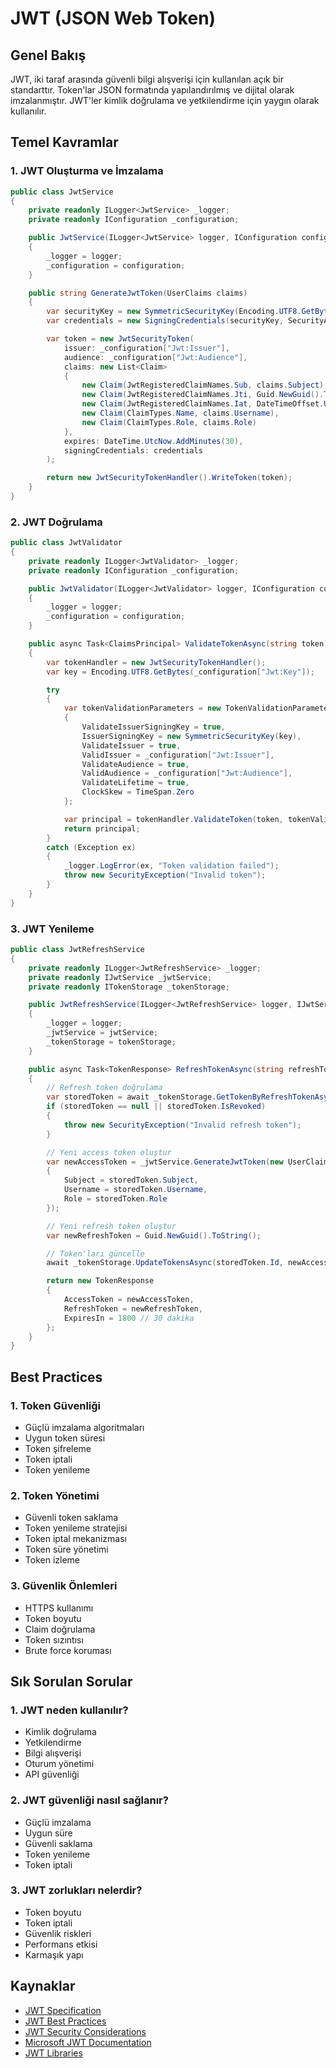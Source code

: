 # JWT (JSON Web Token)

## Genel Bakış
JWT, iki taraf arasında güvenli bilgi alışverişi için kullanılan açık bir standarttır. Token'lar JSON formatında yapılandırılmış ve dijital olarak imzalanmıştır. JWT'ler kimlik doğrulama ve yetkilendirme için yaygın olarak kullanılır.

## Temel Kavramlar

### 1. JWT Oluşturma ve İmzalama
```csharp
public class JwtService
{
    private readonly ILogger<JwtService> _logger;
    private readonly IConfiguration _configuration;

    public JwtService(ILogger<JwtService> logger, IConfiguration configuration)
    {
        _logger = logger;
        _configuration = configuration;
    }

    public string GenerateJwtToken(UserClaims claims)
    {
        var securityKey = new SymmetricSecurityKey(Encoding.UTF8.GetBytes(_configuration["Jwt:Key"]));
        var credentials = new SigningCredentials(securityKey, SecurityAlgorithms.HmacSha256);

        var token = new JwtSecurityToken(
            issuer: _configuration["Jwt:Issuer"],
            audience: _configuration["Jwt:Audience"],
            claims: new List<Claim>
            {
                new Claim(JwtRegisteredClaimNames.Sub, claims.Subject),
                new Claim(JwtRegisteredClaimNames.Jti, Guid.NewGuid().ToString()),
                new Claim(JwtRegisteredClaimNames.Iat, DateTimeOffset.UtcNow.ToUnixTimeSeconds().ToString()),
                new Claim(ClaimTypes.Name, claims.Username),
                new Claim(ClaimTypes.Role, claims.Role)
            },
            expires: DateTime.UtcNow.AddMinutes(30),
            signingCredentials: credentials
        );

        return new JwtSecurityTokenHandler().WriteToken(token);
    }
}
```

### 2. JWT Doğrulama
```csharp
public class JwtValidator
{
    private readonly ILogger<JwtValidator> _logger;
    private readonly IConfiguration _configuration;

    public JwtValidator(ILogger<JwtValidator> logger, IConfiguration configuration)
    {
        _logger = logger;
        _configuration = configuration;
    }

    public async Task<ClaimsPrincipal> ValidateTokenAsync(string token)
    {
        var tokenHandler = new JwtSecurityTokenHandler();
        var key = Encoding.UTF8.GetBytes(_configuration["Jwt:Key"]);

        try
        {
            var tokenValidationParameters = new TokenValidationParameters
            {
                ValidateIssuerSigningKey = true,
                IssuerSigningKey = new SymmetricSecurityKey(key),
                ValidateIssuer = true,
                ValidIssuer = _configuration["Jwt:Issuer"],
                ValidateAudience = true,
                ValidAudience = _configuration["Jwt:Audience"],
                ValidateLifetime = true,
                ClockSkew = TimeSpan.Zero
            };

            var principal = tokenHandler.ValidateToken(token, tokenValidationParameters, out var validatedToken);
            return principal;
        }
        catch (Exception ex)
        {
            _logger.LogError(ex, "Token validation failed");
            throw new SecurityException("Invalid token");
        }
    }
}
```

### 3. JWT Yenileme
```csharp
public class JwtRefreshService
{
    private readonly ILogger<JwtRefreshService> _logger;
    private readonly IJwtService _jwtService;
    private readonly ITokenStorage _tokenStorage;

    public JwtRefreshService(ILogger<JwtRefreshService> logger, IJwtService jwtService, ITokenStorage tokenStorage)
    {
        _logger = logger;
        _jwtService = jwtService;
        _tokenStorage = tokenStorage;
    }

    public async Task<TokenResponse> RefreshTokenAsync(string refreshToken)
    {
        // Refresh token doğrulama
        var storedToken = await _tokenStorage.GetTokenByRefreshTokenAsync(refreshToken);
        if (storedToken == null || storedToken.IsRevoked)
        {
            throw new SecurityException("Invalid refresh token");
        }

        // Yeni access token oluştur
        var newAccessToken = _jwtService.GenerateJwtToken(new UserClaims
        {
            Subject = storedToken.Subject,
            Username = storedToken.Username,
            Role = storedToken.Role
        });

        // Yeni refresh token oluştur
        var newRefreshToken = Guid.NewGuid().ToString();

        // Token'ları güncelle
        await _tokenStorage.UpdateTokensAsync(storedToken.Id, newAccessToken, newRefreshToken);

        return new TokenResponse
        {
            AccessToken = newAccessToken,
            RefreshToken = newRefreshToken,
            ExpiresIn = 1800 // 30 dakika
        };
    }
}
```

## Best Practices

### 1. Token Güvenliği
- Güçlü imzalama algoritmaları
- Uygun token süresi
- Token şifreleme
- Token iptali
- Token yenileme

### 2. Token Yönetimi
- Güvenli token saklama
- Token yenileme stratejisi
- Token iptal mekanizması
- Token süre yönetimi
- Token izleme

### 3. Güvenlik Önlemleri
- HTTPS kullanımı
- Token boyutu
- Claim doğrulama
- Token sızıntısı
- Brute force koruması

## Sık Sorulan Sorular

### 1. JWT neden kullanılır?
- Kimlik doğrulama
- Yetkilendirme
- Bilgi alışverişi
- Oturum yönetimi
- API güvenliği

### 2. JWT güvenliği nasıl sağlanır?
- Güçlü imzalama
- Uygun süre
- Güvenli saklama
- Token yenileme
- Token iptali

### 3. JWT zorlukları nelerdir?
- Token boyutu
- Token iptali
- Güvenlik riskleri
- Performans etkisi
- Karmaşık yapı

## Kaynaklar
- [JWT Specification](https://tools.ietf.org/html/rfc7519)
- [JWT Best Practices](https://auth0.com/blog/brute-forcing-hs256-is-possible-the-importance-of-using-strong-keys-to-sign-jwts/)
- [JWT Security Considerations](https://tools.ietf.org/html/rfc8725)
- [Microsoft JWT Documentation](https://docs.microsoft.com/tr-tr/azure/active-directory/develop/access-tokens)
- [JWT Libraries](https://jwt.io/libraries) 